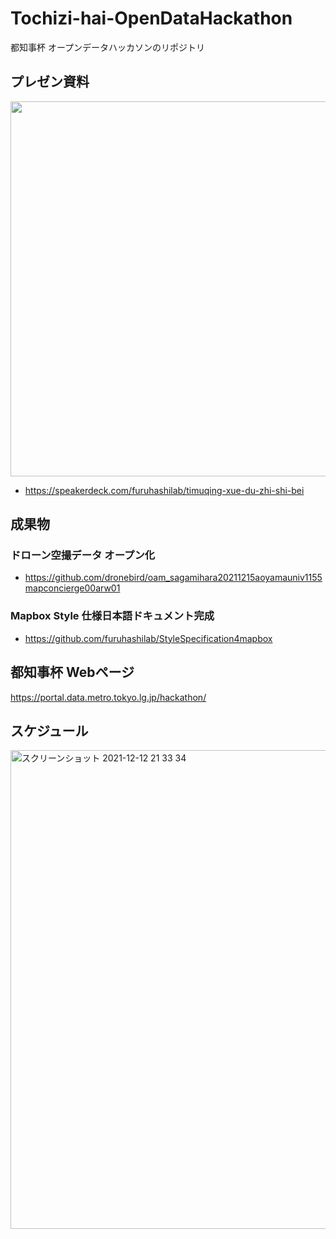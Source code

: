# Tochizi-hai-OpenDataHackathon
都知事杯  オープンデータハッカソンのリポジトリ


## プレゼン資料
<a href="https://speakerdeck.com/furuhashilab/timuqing-xue-du-zhi-shi-bei"><img src="https://user-images.githubusercontent.com/416977/146668565-135ecc38-f348-4c52-ba6d-a90a23a23fb2.jpg" width="600" /></a>
* https://speakerdeck.com/furuhashilab/timuqing-xue-du-zhi-shi-bei


## 成果物

### ドローン空撮データ オープン化
* https://github.com/dronebird/oam_sagamihara20211215aoyamauniv1155mapconcierge00arw01

### Mapbox Style 仕様日本語ドキュメント完成
* https://github.com/furuhashilab/StyleSpecification4mapbox



## 都知事杯 Webページ
https://portal.data.metro.tokyo.lg.jp/hackathon/

## スケジュール
<img width="766" alt="スクリーンショット 2021-12-12 21 33 34" src="https://user-images.githubusercontent.com/29940264/145712398-20cf0696-f115-4c49-8b93-3c86a17b88f1.png">
